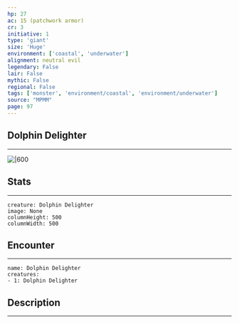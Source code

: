 ```yaml
---
hp: 27
ac: 15 (patchwork armor)
cr: 3
initiative: 1
type: 'giant'    
size: 'Huge'
environment: ['coastal', 'underwater']
alignment: neutral evil
legendary: False
lair: False
mythic: False
regional: False
tags: ['monster', 'environment/coastal', 'environment/underwater']
source: "MPMM"
page: 97
---
```


## Dolphin Delighter
---

![|600](D:/Program%20Files/5e.tools/img/bestiary/MPMM/Dolphin%20Delighter.webp)

## Stats
---

```statblock
creature: Dolphin Delighter
image: None
columnHeight: 500
columnWidth: 500
```

## Encounter
---

```encounter-table
name: Dolphin Delighter
creatures:
- 1: Dolphin Delighter
```

## Description
---




